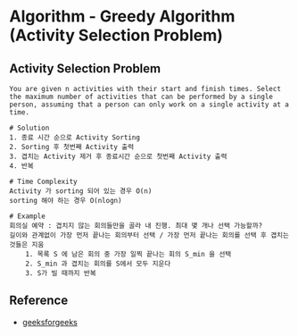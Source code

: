 # Algorithm - Greedy Algorithm (Activity Selection Problem)

## Activity Selection Problem
```shell
You are given n activities with their start and finish times. Select the maximum number of activities that can be performed by a single person, assuming that a person can only work on a single activity at a time.

# Solution
1. 종료 시간 순으로 Activity Sorting
2. Sorting 후 첫번째 Activity 출력
3. 겹치는 Activity 제거 후 종료시간 순으로 첫번째 Activity 출력
4. 반복

# Time Complexity
Activity 가 sorting 되어 있는 경우 O(n)
sorting 해야 하는 경우 O(nlogn)
```

```shell
# Example
회의실 예약 : 겹치지 않는 회의들만을 골라 내 진행. 최대 몇 개나 선택 가능할까?
길이와 관계없이 가장 먼저 끝나는 회의부터 선택 / 가장 먼저 끝나는 회의를 선택 후 겹치는 것들은 지움
	1. 목록 S 에 남은 회의 중 가장 일찍 끝나는 회의 S_min 을 선택
	2. S_min 과 겹치는 회의를 S에서 모두 지운다
	3. S가 빌 때까지 반복
```

## Reference
* [geeksforgeeks](http://www.geeksforgeeks.org/fundamentals-of-algorithms/)